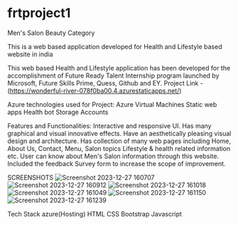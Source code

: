 # frtproject1

Men's Salon Beauty Category

This is a web based application developed for Health and Lifestyle based website in india

This web based Health and Lifestyle application has been developed for the accomplishment of Future Ready Talent Internship program launched by Microsoft, Future Skills Prime, Quess, Github and EY.
Project Link - (https://wonderful-river-078f0ba00.4.azurestaticapps.net/)

Azure technologies used for Project:
Azure Virtual Machines
Static web apps
Health bot
Storage Accounts

Features and Functionalities:
Interactive and responsive UI.
Has many graphical and visual innovative effects.
Have an aesthetically pleasing visual design and architecture.
Has collection of many web pages including Home, About Us, Contact, Menu, Salon topics Lifestyle & health related information etc.
User can know about Men's Salon information through this website.
Included the feedback Survey form to increase the scope of improvement.

SCREENSHOTS
![Screenshot 2023-12-27 160707](https://github.com/sandeep2897/frtproject1/assets/149227470/884521a9-26a3-486e-9ef2-7d6a9e2f12b8)
![Screenshot 2023-12-27 160912](https://github.com/sandeep2897/frtproject1/assets/149227470/0e648fb2-adf6-42f6-b526-1526125edf68)
![Screenshot 2023-12-27 161018](https://github.com/sandeep2897/frtproject1/assets/149227470/daf49854-a4f0-4672-b237-3b4dbe8c0a2a)
![Screenshot 2023-12-27 161049](https://github.com/sandeep2897/frtproject1/assets/149227470/429e75d0-6a48-4a61-91dd-6b4e20c081cf)
![Screenshot 2023-12-27 161150](https://github.com/sandeep2897/frtproject1/assets/149227470/31e929f2-f895-49e2-9a65-d2d89825d195)
![Screenshot 2023-12-27 161239](https://github.com/sandeep2897/frtproject1/assets/149227470/6f73f39e-cb0d-4c91-9dca-371d08c86d13)

Tech Stack 
azure(Hosting)
HTML
CSS
Bootstrap
Javascript
